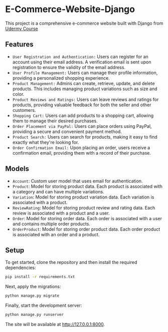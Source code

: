 # E-Commerce-Website-Django

This project is a comprehensive e-commerce website built with Django from [Udermy Course](https://www.udemy.com/course/django-ecommerce-project-based-course-python-django-web-development/)

## Features

- `User Registration and Authentication:` Users can register for an account using their email address. A verification email is sent upon registration to ensure the validity of the email address.
- `User Profile Management:` Users can manage their profile information, providing a personalized shopping experience.
- `Product Management:` Admins can create, retrieve, update, and delete products. This includes managing product variations such as size and color.
- `Product Reviews and Ratings:` Users can leave reviews and ratings for products, providing valuable feedback for both the seller and other customers.
- `Shopping Cart:` Users can add products to a shopping cart, allowing them to manage their desired purchases.
- `Order Placement via PayPal:` Users can place orders using PayPal, providing a secure and convenient payment method.
- `Product Search:` Users can search for products, making it easy to find exactly what they're looking for.
- `Order Confirmation Email:` Upon placing an order, users receive a confirmation email, providing them with a record of their purchase.

## Models

- `Account`: Custom user model that uses email for authentication.
- `Product`: Model for storing product data. Each product is associated with a category and can have multiple variations.
- `Variation`: Model for storing product variation data. Each variation is associated with a product.
- `ReviewRating`: Model for storing product review and rating data. Each review is associated with a product and a user.
- `Order`: Model for storing order data. Each order is associated with a user and contains multiple order products.
- `OrderProduct`: Model for storing order product data. Each order product is associated with an order and a product.

## Setup

To get started, clone the repository and then install the required dependencies:

```bash
pip install -r requirements.txt
```
Next, apply the migrations:

```bash
python manage.py migrate
```
Finally, start the development server:

```bash
python manage.py runserver
```
The site will be available at http://127.0.0.1:8000.
